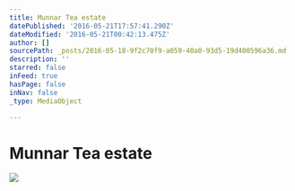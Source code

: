```yaml
---
title: Munnar Tea estate
datePublished: '2016-05-21T17:57:41.290Z'
dateModified: '2016-05-21T00:42:13.475Z'
author: []
sourcePath: _posts/2016-05-18-9f2c70f9-a059-40a0-93d5-19d400596a36.md
description: ''
starred: false
inFeed: true
hasPage: false
inNav: false
_type: MediaObject

---
```

# Munnar Tea estate
![](https://the-grid-user-content.s3-us-west-2.amazonaws.com/27f13ba2-2688-4236-9d43-ceda815c8f2c.jpg)